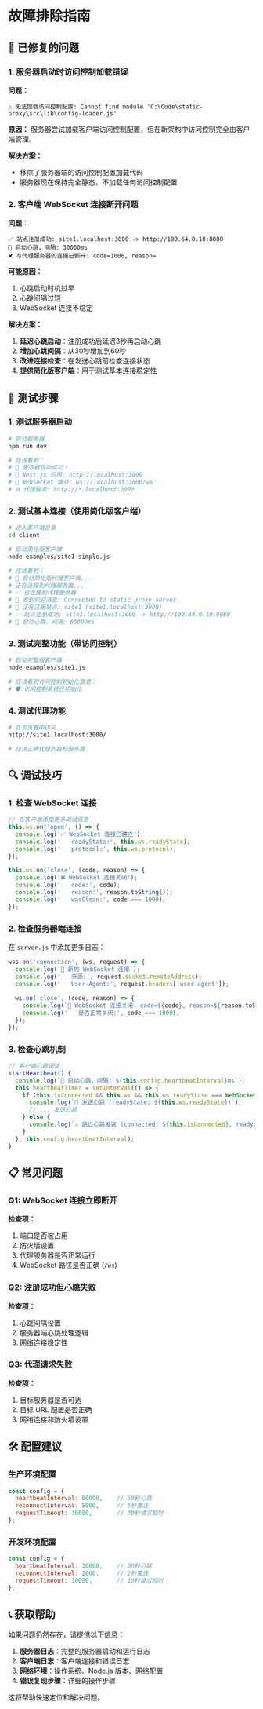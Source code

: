 # 故障排除指南

## 🔧 已修复的问题

### 1. 服务器启动时访问控制加载错误

**问题：**
```
⚠️ 无法加载访问控制配置: Cannot find module 'C:\Code\static-proxy\src\lib\config-loader.js'
```

**原因：**
服务器尝试加载客户端访问控制配置，但在新架构中访问控制完全由客户端管理。

**解决方案：**
- 移除了服务器端的访问控制配置加载代码
- 服务器现在保持完全静态，不加载任何访问控制配置

### 2. 客户端 WebSocket 连接断开问题

**问题：**
```
✅ 站点注册成功: site1.localhost:3000 -> http://100.64.0.10:8080
💓 启动心跳，间隔: 30000ms
❌ 与代理服务器的连接已断开: code=1006, reason=
```

**可能原因：**
1. 心跳启动时机过早
2. 心跳间隔过短
3. WebSocket 连接不稳定

**解决方案：**
1. **延迟心跳启动**：注册成功后延迟3秒再启动心跳
2. **增加心跳间隔**：从30秒增加到60秒
3. **改进连接检查**：在发送心跳前检查连接状态
4. **提供简化版客户端**：用于测试基本连接稳定性

## 🚀 测试步骤

### 1. 测试服务器启动

```bash
# 启动服务器
npm run dev

# 应该看到：
# 🚀 服务器启动成功！
# 📡 Next.js 应用: http://localhost:3000
# 🔌 WebSocket 端点: ws://localhost:3000/ws
# 🌐 代理服务: http://*.localhost:3000
```

### 2. 测试基本连接（使用简化版客户端）

```bash
# 进入客户端目录
cd client

# 启动简化版客户端
node examples/site1-simple.js

# 应该看到：
# 🚀 启动简化版代理客户端...
# 正在连接到代理服务器...
# ✅ 已连接到代理服务器
# 🎉 收到欢迎消息: Connected to static proxy server
# 📝 正在注册站点: site1 (site1.localhost:3000)
# ✅ 站点注册成功: site1.localhost:3000 -> http://100.64.0.10:8080
# 💓 启动心跳，间隔: 60000ms
```

### 3. 测试完整功能（带访问控制）

```bash
# 启动完整版客户端
node examples/site1.js

# 应该看到访问控制初始化信息：
# 🛡️ 访问控制系统已初始化
```

### 4. 测试代理功能

```bash
# 在浏览器中访问
http://site1.localhost:3000/

# 应该正确代理到目标服务器
```

## 🔍 调试技巧

### 1. 检查 WebSocket 连接

```javascript
// 在客户端添加更多调试信息
this.ws.on('open', () => {
  console.log('✅ WebSocket 连接已建立');
  console.log('   readyState:', this.ws.readyState);
  console.log('   protocol:', this.ws.protocol);
});

this.ws.on('close', (code, reason) => {
  console.log('❌ WebSocket 连接关闭');
  console.log('   code:', code);
  console.log('   reason:', reason.toString());
  console.log('   wasClean:', code === 1000);
});
```

### 2. 检查服务器端连接

在 `server.js` 中添加更多日志：

```javascript
wss.on('connection', (ws, request) => {
  console.log('🔗 新的 WebSocket 连接');
  console.log('   来源:', request.socket.remoteAddress);
  console.log('   User-Agent:', request.headers['user-agent']);
  
  ws.on('close', (code, reason) => {
    console.log(`🔌 WebSocket 连接关闭: code=${code}, reason=${reason.toString()}`);
    console.log('   是否正常关闭:', code === 1000);
  });
});
```

### 3. 检查心跳机制

```javascript
// 客户端心跳调试
startHeartbeat() {
  console.log(`💓 启动心跳，间隔: ${this.config.heartbeatInterval}ms`);
  this.heartbeatTimer = setInterval(() => {
    if (this.isConnected && this.ws && this.ws.readyState === WebSocket.OPEN) {
      console.log(`💓 发送心跳 (readyState: ${this.ws.readyState})`);
      // ... 发送心跳
    } else {
      console.log(`⚠️ 跳过心跳发送 (connected: ${this.isConnected}, readyState: ${this.ws?.readyState})`);
    }
  }, this.config.heartbeatInterval);
}
```

## 📋 常见问题

### Q1: WebSocket 连接立即断开

**检查项：**
1. 端口是否被占用
2. 防火墙设置
3. 代理服务器是否正常运行
4. WebSocket 路径是否正确 (`/ws`)

### Q2: 注册成功但心跳失败

**检查项：**
1. 心跳间隔设置
2. 服务器端心跳处理逻辑
3. 网络连接稳定性

### Q3: 代理请求失败

**检查项：**
1. 目标服务器是否可达
2. 目标 URL 配置是否正确
3. 网络连接和防火墙设置

## 🛠️ 配置建议

### 生产环境配置

```javascript
const config = {
  heartbeatInterval: 60000,    // 60秒心跳
  reconnectInterval: 5000,     // 5秒重连
  requestTimeout: 30000,       // 30秒请求超时
};
```

### 开发环境配置

```javascript
const config = {
  heartbeatInterval: 30000,    // 30秒心跳
  reconnectInterval: 2000,     // 2秒重连
  requestTimeout: 10000,       // 10秒请求超时
};
```

## 📞 获取帮助

如果问题仍然存在，请提供以下信息：

1. **服务器日志**：完整的服务器启动和运行日志
2. **客户端日志**：客户端连接和错误日志
3. **网络环境**：操作系统、Node.js 版本、网络配置
4. **错误复现步骤**：详细的操作步骤

这将帮助快速定位和解决问题。
